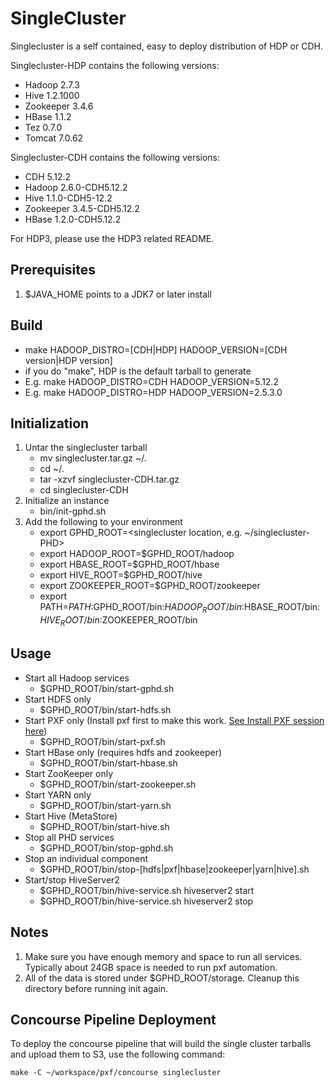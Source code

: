 SingleCluster
=============

Singlecluster is a self contained, easy to deploy distribution of HDP or CDH.

Singlecluster-HDP contains the following versions:

- Hadoop 2.7.3
- Hive 1.2.1000
- Zookeeper 3.4.6
- HBase 1.1.2
- Tez 0.7.0
- Tomcat 7.0.62

Singlecluster-CDH contains the following versions:

- CDH 5.12.2
- Hadoop 2.6.0-CDH5.12.2
- Hive 1.1.0-CDH5-12.2
- Zookeeper 3.4.5-CDH5.12.2
- HBase 1.2.0-CDH5.12.2

For HDP3, please use the HDP3 related README.

Prerequisites
-------------

1.	$JAVA_HOME points to a JDK7 or later install

Build
-----

-	make HADOOP_DISTRO=[CDH|HDP] HADOOP_VERSION=[CDH version|HDP version]
-	if you do "make", HDP is the default tarball to generate
-	E.g. make HADOOP_DISTRO=CDH HADOOP_VERSION=5.12.2
-   E.g. make HADOOP_DISTRO=HDP HADOOP_VERSION=2.5.3.0

Initialization
--------------

1. Untar the singlecluster tarball
	-	mv singlecluster.tar.gz ~/.
	-	cd ~/.
	-	tar -xzvf singlecluster-CDH.tar.gz
	-	cd singlecluster-CDH
2. Initialize an instance
	-	bin/init-gphd.sh
3. Add the following to your environment
	-	export GPHD_ROOT=<singlecluster location, e.g. ~/singlecluster-PHD>
	-	export HADOOP_ROOT=$GPHD_ROOT/hadoop
	-	export HBASE_ROOT=$GPHD_ROOT/hbase
	-	export HIVE_ROOT=$GPHD_ROOT/hive
	-	export ZOOKEEPER_ROOT=$GPHD_ROOT/zookeeper
	-	export PATH=$PATH:$GPHD_ROOT/bin:$HADOOP_ROOT/bin:$HBASE_ROOT/bin:$HIVE_ROOT/bin:$ZOOKEEPER_ROOT/bin

Usage
-----

-	Start all Hadoop services
	-	$GPHD_ROOT/bin/start-gphd.sh
-	Start HDFS only
	-	$GPHD_ROOT/bin/start-hdfs.sh
-	Start PXF only (Install pxf first to make this work. [See Install PXF session here](https://cwiki.apache.org/confluence/display/HAWQ/PXF+Build+and+Install))
	-	$GPHD_ROOT/bin/start-pxf.sh
-	Start HBase only (requires hdfs and zookeeper)
	-	$GPHD_ROOT/bin/start-hbase.sh
-	Start ZooKeeper only
	-	$GPHD_ROOT/bin/start-zookeeper.sh
-	Start YARN only
	-	$GPHD_ROOT/bin/start-yarn.sh
-	Start Hive (MetaStore)
	-	$GPHD_ROOT/bin/start-hive.sh
- 	Stop all PHD services
	- 	$GPHD_ROOT/bin/stop-gphd.sh
-	Stop an individual component
	-	$GPHD_ROOT/bin/stop-[hdfs|pxf|hbase|zookeeper|yarn|hive].sh
-	Start/stop HiveServer2
	-	$GPHD_ROOT/bin/hive-service.sh hiveserver2 start
	-	$GPHD_ROOT/bin/hive-service.sh hiveserver2 stop

Notes
-----

1.	Make sure you have enough memory and space to run all services. Typically about 24GB space is needed to run pxf automation.
2.	All of the data is stored under $GPHD_ROOT/storage. Cleanup this directory before running init again.

Concourse Pipeline Deployment
-----------------------------

To deploy the concourse pipeline that will build the single cluster tarballs and upload them to S3, use the following command:
```
make -C ~/workspace/pxf/concourse singlecluster
```
